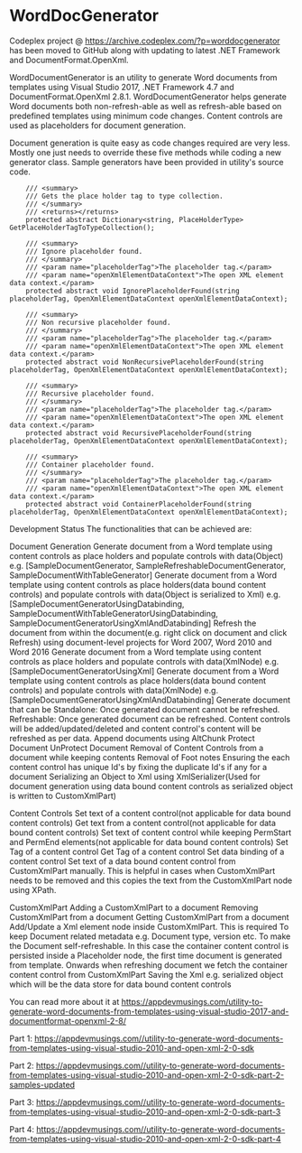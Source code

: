 # WordDocGenerator

Codeplex project @ https://archive.codeplex.com/?p=worddocgenerator has been moved to GitHub along with updating to latest .NET Framework and DocumentFormat.OpenXml.

WordDocumentGenerator is an utility to generate Word documents from templates using Visual Studio 2017, .NET Framework 4.7 and DocumentFormat.OpenXml 2.8.1.
WordDocumentGenerator helps generate Word documents both non-refresh-able as well as refresh-able based on predefined templates using minimum code changes.
Content controls are used as placeholders for document generation.

Document generation is quite easy as code changes required are very less. Mostly one just needs to override these five methods while coding a new generator class. Sample generators have been provided in utility's source code. 

        /// <summary>
        /// Gets the place holder tag to type collection.
        /// </summary>
        /// <returns></returns>
        protected abstract Dictionary<string, PlaceHolderType> GetPlaceHolderTagToTypeCollection();

        /// <summary>
        /// Ignore placeholder found.
        /// </summary>
        /// <param name="placeholderTag">The placeholder tag.</param>
        /// <param name="openXmlElementDataContext">The open XML element data context.</param>
        protected abstract void IgnorePlaceholderFound(string placeholderTag, OpenXmlElementDataContext openXmlElementDataContext);

        /// <summary>
        /// Non recursive placeholder found.
        /// </summary>
        /// <param name="placeholderTag">The placeholder tag.</param>
        /// <param name="openXmlElementDataContext">The open XML element data context.</param>
        protected abstract void NonRecursivePlaceholderFound(string placeholderTag, OpenXmlElementDataContext openXmlElementDataContext);

        /// <summary>
        /// Recursive placeholder found.
        /// </summary>
        /// <param name="placeholderTag">The placeholder tag.</param>
        /// <param name="openXmlElementDataContext">The open XML element data context.</param>
        protected abstract void RecursivePlaceholderFound(string placeholderTag, OpenXmlElementDataContext openXmlElementDataContext);

        /// <summary>
        /// Container placeholder found.
        /// </summary>
        /// <param name="placeholderTag">The placeholder tag.</param>
        /// <param name="openXmlElementDataContext">The open XML element data context.</param>
        protected abstract void ContainerPlaceholderFound(string placeholderTag, OpenXmlElementDataContext openXmlElementDataContext);

Development Status
The functionalities that can be achieved are:

Document Generation
Generate document from a Word template using content controls as place holders and populate controls with data(Object) e.g. [SampleDocumentGenerator, SampleRefreshableDocumentGenerator, SampleDocumentWithTableGenerator]
Generate document from a Word template using content controls as place holders(data bound content controls) and populate controls with data(Object is serialized to Xml) e.g. [SampleDocumentGeneratorUsingDatabinding, SampleDocumentWithTableGeneratorUsingDatabinding, SampleDocumentGeneratorUsingXmlAndDatabinding]
Refresh the document from within the document(e.g. right click on document and click Refresh) using document-level projects for Word 2007, Word 2010 and Word 2016
Generate document from a Word template using content controls as place holders and populate controls with data(XmlNode) e.g. [SampleDocumentGeneratorUsingXml]
Generate document from a Word template using content controls as place holders(data bound content controls) and populate controls with data(XmlNode) e.g. [SampleDocumentGeneratorUsingXmlAndDatabinding]
Generate document that can be
Standalone: Once generated document cannot be refreshed.
Refreshable: Once generated document can be refreshed. Content controls will be added/updated/deleted and content control's content will be refreshed as per data.
Append documents using AltChunk
Protect Document
UnProtect Document
Removal of Content Controls from a document while keeping contents
Removal of Foot notes
Ensuring the each content control has unique Id's by fixing the duplicate Id's if any for a document
Serializing an Object to Xml using XmlSerializer(Used for document generation using data bound content controls as serialized object is written to CustomXmlPart)

Content Controls
Set text of a content control(not applicable for data bound content controls)
Get text from a content control(not applicable for data bound content controls)
Set text of content control while keeping PermStart and PermEnd elements(not applicable for data bound content controls)
Set Tag of a content control
Get Tag of a content control
Set data binding of a content control
Set text of a data bound content control from CustomXmlPart manually. This is helpful in cases when CustomXmlPart needs to be removed and this copies the text from the CustomXmlPart node using XPath.

CustomXmlPart
Adding a CustomXmlPart to a document
Removing CustomXmlPart from a document
Getting CustomXmlPart from a document
Add/Update a Xml element node inside CustomXmlPart. This is required
To keep Document related metadata e.g. Document type, version etc.
To make the Document self-refreshable. In this case the container content control is persisted inside a Placeholder node, the first time document is generated from template. Onwards when refreshing document we fetch the container content control from CustomXmlPart
Saving the Xml e.g. serialized object which will be the data store for data bound content controls


You can read more about it at
https://appdevmusings.com/utility-to-generate-word-documents-from-templates-using-visual-studio-2017-and-documentformat-openxml-2-8/

Part 1:
https://appdevmusings.com//utility-to-generate-word-documents-from-templates-using-visual-studio-2010-and-open-xml-2-0-sdk

Part 2:
https://appdevmusings.com//utility-to-generate-word-documents-from-templates-using-visual-studio-2010-and-open-xml-2-0-sdk-part-2-samples-updated

Part 3:
https://appdevmusings.com//utility-to-generate-word-documents-from-templates-using-visual-studio-2010-and-open-xml-2-0-sdk-part-3

Part 4:
https://appdevmusings.com//utility-to-generate-word-documents-from-templates-using-visual-studio-2010-and-open-xml-2-0-sdk-part-4
